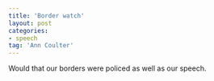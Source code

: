 ```yaml
---
title: 'Border watch'
layout: post
categories:
- speech
tag: 'Ann Coulter'
---
```


Would that our borders were policed as well as our speech.